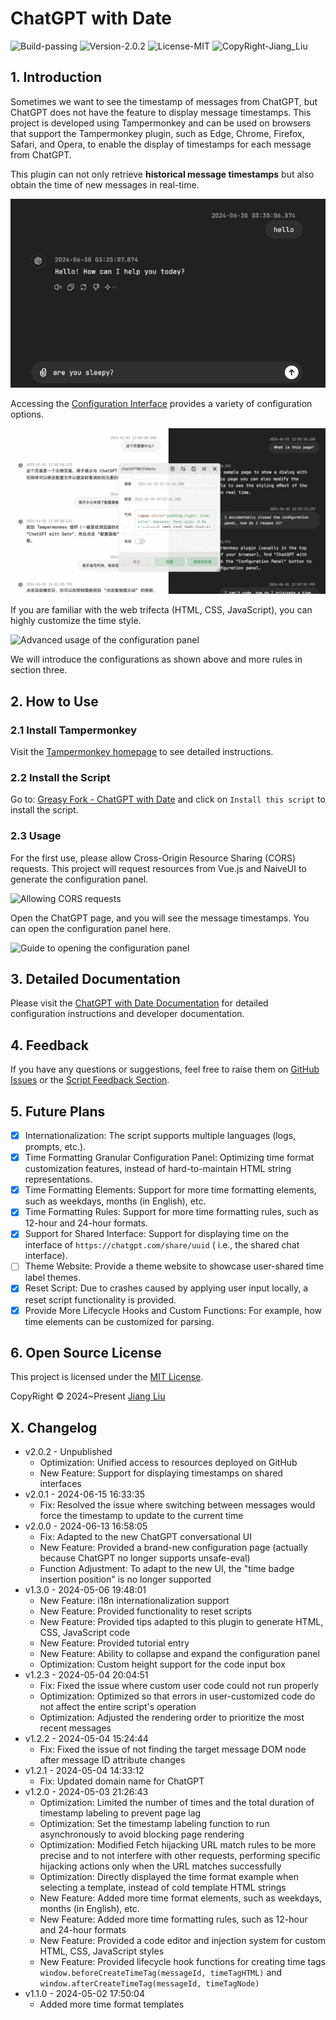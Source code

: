 # <div>ChatGPT with Date</div>

<div>
  <img src="https://img.shields.io/badge/Build-passing-%2396C40F" alt="Build-passing"/>
  <img src="https://img.shields.io/badge/Version-2.0.2-%231081C1" alt="Version-2.0.2"/>
  <img src="https://img.shields.io/badge/License-MIT-%2396C40F" alt="License-MIT"/>
  <img src="https://img.shields.io/badge/CopyRight-Jiang_Liu-%2396C40F" alt="CopyRight-Jiang_Liu"/>
</div>

## 1. Introduction

Sometimes we want to see the timestamp of messages from ChatGPT, but ChatGPT does not have the feature to display
message timestamps.
This project is developed using Tampermonkey and can be used on browsers that support the Tampermonkey plugin, such as
Edge, Chrome, Firefox, Safari, and Opera, to enable the display of timestamps for each message from ChatGPT.

This plugin can not only retrieve **historical message timestamps** but also obtain the time of new messages in
real-time.

![Adding timestamp labels during interaction](res/img/在交互时添加时间标签.gif)

Accessing the [Configuration Interface](https://jiang-taibai.github.io/chatgpt-with-date-config-page/) provides a
variety of configuration options.

![Basic usage of the configuration panel](res/img/配置面板-基本使用.gif)

If you are familiar with the web trifecta (HTML, CSS, JavaScript), you can highly customize the time style.

![Advanced usage of the configuration panel](https://cdn.coderjiang.com/project/chatgpt-with-date/configuration-panel-advanced.gif)

We will introduce the configurations as shown above and more rules in section three.

## 2. How to Use

### 2.1 Install Tampermonkey

Visit the [Tampermonkey homepage](https://www.tampermonkey.net/index.php?browser=chrome&locale=zh) to see detailed
instructions.

### 2.2 Install the Script

Go to: [Greasy Fork - ChatGPT with Date](https://greasyfork.org/en/scripts/493949-chatgpt-with-date)
and click on `Install this script` to install the script.

### 2.3 Usage

For the first use, please allow Cross-Origin Resource Sharing (CORS) requests. This project will request resources from
Vue.js and NaiveUI to generate the configuration panel.

![Allowing CORS requests](https://cdn.coderjiang.com/project/chatgpt-with-date/cross-domain-resource-request.jpg)

Open the ChatGPT page, and you will see the message timestamps. You can open the configuration panel here.

![Guide to opening the configuration panel](https://cdn.coderjiang.com/project/chatgpt-with-date/how-to-open-the-configuration-panel.png)

## 3. Detailed Documentation

Please visit the [ChatGPT with Date Documentation](https://jiang-taibai.github.io/chatgpt-with-date/) for detailed
configuration instructions and developer documentation.

## 4. Feedback

If you have any questions or suggestions, feel free to raise them
on [GitHub Issues](https://github.com/jiang-taibai/chatgpt-with-date/issues)
or the [Script Feedback Section](https://greasyfork.org/en/scripts/493949-chatgpt-with-date/feedback).

## 5. Future Plans

- [x] Internationalization: The script supports multiple languages (logs, prompts, etc.).
- [x] Time Formatting Granular Configuration Panel: Optimizing time format customization features, instead of
  hard-to-maintain HTML string representations.
- [x] Time Formatting Elements: Support for more time formatting elements, such as weekdays, months (in English), etc.
- [x] Time Formatting Rules: Support for more time formatting rules, such as 12-hour and 24-hour formats.
- [x] Support for Shared Interface: Support for displaying time on the interface of `https://chatgpt.com/share/uuid` (
  i.e., the shared chat interface).
- [ ] Theme Website: Provide a theme website to showcase user-shared time label themes.
- [x] Reset Script: Due to crashes caused by applying user input locally, a reset script functionality is provided.
- [x] Provide More Lifecycle Hooks and Custom Functions: For example, how time elements can be customized for parsing.

## 6. Open Source License

This project is licensed under the [MIT License](https://opensource.org/licenses/MIT).

CopyRight © 2024~Present [Jiang Liu](https://coderjiang.com)

## X. Changelog

- v2.0.2 - Unpublished
    - Optimization: Unified access to resources deployed on GitHub
    - New Feature: Support for displaying timestamps on shared interfaces
- v2.0.1 - 2024-06-15 16:33:35
    - Fix: Resolved the issue where switching between messages would force the timestamp to update to the current time
- v2.0.0 - 2024-06-13 16:58:05
    - Fix: Adapted to the new ChatGPT conversational UI
    - New Feature: Provided a brand-new configuration page (actually because ChatGPT no longer supports unsafe-eval)
    - Function Adjustment: To adapt to the new UI, the "time badge insertion position" is no longer supported
- v1.3.0 - 2024-05-06 19:48:01
    - New Feature: i18n internationalization support
    - New Feature: Provided functionality to reset scripts
    - New Feature: Provided tips adapted to this plugin to generate HTML, CSS, JavaScript code
    - New Feature: Provided tutorial entry
    - New Feature: Ability to collapse and expand the configuration panel
    - Optimization: Custom height support for the code input box
- v1.2.3 - 2024-05-04 20:04:51
    - Fix: Fixed the issue where custom user code could not run properly
    - Optimization: Optimized so that errors in user-customized code do not affect the entire script's operation
    - Optimization: Adjusted the rendering order to prioritize the most recent messages
- v1.2.2 - 2024-05-04 15:24:44
    - Fix: Fixed the issue of not finding the target message DOM node after message ID attribute changes
- v1.2.1 - 2024-05-04 14:33:12
    - Fix: Updated domain name for ChatGPT
- v1.2.0 - 2024-05-03 21:26:43
    - Optimization: Limited the number of times and the total duration of timestamp labeling to prevent page lag
    - Optimization: Set the timestamp labeling function to run asynchronously to avoid blocking page rendering
    - Optimization: Modified Fetch hijacking URL match rules to be more precise and to not interfere with other
      requests, performing specific hijacking actions only when the URL matches successfully
    - Optimization: Directly displayed the time format example when selecting a template, instead of cold template HTML
      strings
    - New Feature: Added more time format elements, such as weekdays, months (in English), etc.
    - New Feature: Added more time formatting rules, such as 12-hour and 24-hour formats
    - New Feature: Provided a code editor and injection system for custom HTML, CSS, JavaScript styles
    - New Feature: Provided lifecycle hook functions for creating time
      tags `window.beforeCreateTimeTag(messageId, timeTagHTML)` and `window.afterCreateTimeTag(messageId, timeTagNode)`
- v1.1.0 - 2024-05-02 17:50:04
    - Added more time format templates

